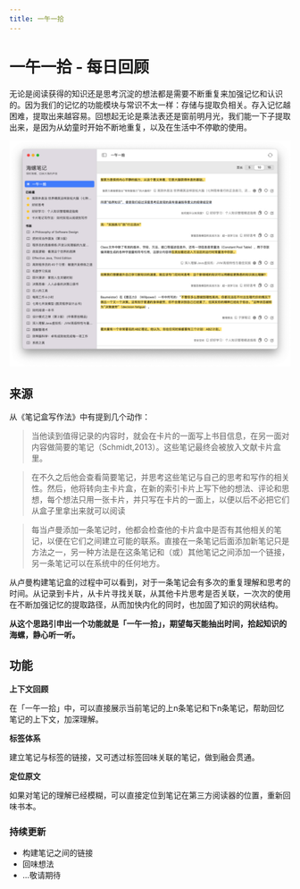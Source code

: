 ```yaml
---
title: 一午一拾
---
```


# 一午一拾 - 每日回顾

无论是阅读获得的知识还是思考沉淀的想法都是需要不断重复来加强记忆和认识的。因为我们的记忆的功能模块与常识不太一样：存储与提取负相关。存入记忆越困难，提取出来越容易。回想起无论是乘法表还是窗前明月光，我们能一下子提取出来，是因为从幼童时开始不断地重复，以及在生活中不停歇的使用。

![](/images/app/Xnip2022-08-13_00-32-39.jpg)

## 来源
从《笔记盒写作法》中有提到几个动作：
> 当他读到值得记录的内容时，就会在卡片的一面写上书目信息，在另一面对内容做简要的笔记（Schmidt,2013）。这些笔记最终会被放入文献卡片盒里。

> 在不久之后他会查看简要笔记，并思考这些笔记与自己的思考和写作的相关性。然后，他将转向主卡片盒，在新的索引卡片上写下他的想法、评论和思想，每个想法只用一张卡片，并只写在卡片的一面上，以便以后不必把它们从盒子里拿出来就可以阅读

> 每当卢曼添加一条笔记时，他都会检查他的卡片盒中是否有其他相关的笔记，以便在它们之间建立可能的联系。直接在一条笔记后面添加新笔记只是方法之一，另一种方法是在这条笔记和（或）其他笔记之间添加一个链接，另一条笔记可以在系统中的任何地方。

从卢曼构建笔记盒的过程中可以看到，对于一条笔记会有多次的重复理解和思考的时间。从记录到卡片，从卡片寻找关联，从其他卡片思考是否关联，一次次的使用在不断加强记忆的提取路径，从而加快内化的同时，也加固了知识的网状结构。

**从这个思路引申出一个功能就是「一午一拾」，期望每天能抽出时间，拾起知识的海螺，静心听一听。**

## 功能

**上下文回顾**

在「一午一拾」中，可以直接展示当前笔记的上n条笔记和下n条笔记，帮助回忆笔记的上下文，加深理解。

**标签体系**

建立笔记与标签的链接，又可透过标签回味关联的笔记，做到融会贯通。

**定位原文**

如果对笔记的理解已经模糊，可以直接定位到笔记在第三方阅读器的位置，重新回味书本。

### 持续更新
- 构建笔记之间的链接
- 回味想法
- ...敬请期待
